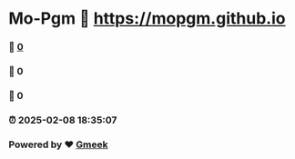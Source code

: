 # Mo-Pgm :link: https://mopgm.github.io 
### :page_facing_up: [0](https://mopgm.github.io/tag.html) 
### :speech_balloon: 0 
### :hibiscus: 0 
### :alarm_clock: 2025-02-08 18:35:07 
### Powered by :heart: [Gmeek](https://github.com/Meekdai/Gmeek)
